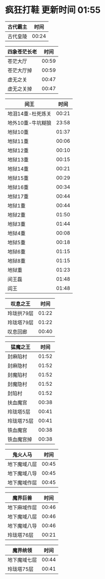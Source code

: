 # 疯狂打鞋 更新时间 01:55

| 古代霸主   | 时间    |
|--------|-------|
| 古代皇陵 | 00:24 |

| 四象苍茫长老   | 时间    |
|--------|-------|
| 苍茫大厅 | 00:59 |
| 苍茫大厅掉 | 00:59 |
| 虚无之关 | 00:47 |
| 虚无之关掉 | 00:47 |

| 间王   | 时间    |
|--------|-------|
| 地泪14重-杜死炼关 | 00:21 |
| 地外10重-牛坑糊狼 | 23:58 |
| 地狱10重 | 01:37 |
| 地狱11重 | 00:06 |
| 地狱12重 | 00:10 |
| 地狱13重 | 00:15 |
| 地狱14重 | 00:21 |
| 地狱15重 | 00:29 |
| 地狱16重 | 00:34 |
| 地狱17重 | 00:44 |
| 地狱1重 | 00:44 |
| 地狱2重 | 01:50 |
| 地狱3重 | 01:44 |
| 地狱4重 | 00:08 |
| 地狱5重 | 00:18 |
| 地狱6重 | 01:15 |
| 地狱8重 | 01:15 |
| 地狱重 | 01:23 |
| 间王磊 | 01:48 |
| 阎王 | 01:48 |

| 叹息之王   | 时间    |
|--------|-------|
| 玲珑拱79层 | 01:22 |
| 玲珑塔79层 | 01:22 |
| 叹息回廊 | 00:40 |

| 猛魔之王   | 时间    |
|--------|-------|
| 封麻陷村 | 01:52 |
| 封麻隐村 | 01:52 |
| 封魔陷村 | 01:52 |
| 封魔隐村 | 01:52 |
| 封陷村 | 01:52 |
| 扶血魔宫 | 00:38 |
| 玲珑塔5层 | 00:41 |
| 玲珑塔75层 | 00:41 |
| 铁血魔宫 | 00:38 |
| 铁血魔宫掉 | 00:38 |

| 鬼火人马   | 时间    |
|--------|-------|
| 地下魔域八层 | 00:45 |
| 地下魔域八导 | 00:45 |
| 地下魔域作层 | 00:45 |

| 魔界巨兽   | 时间    |
|--------|-------|
| 地下麻域作层 | 00:46 |
| 地下魔域八层 | 00:46 |
| 地下魔域八导 | 00:46 |
| 玲珑塔76层 | 00:21 |

| 魔界统领   | 时间    |
|--------|-------|
| 地下魔域七层 | 00:44 |
| 玲珑塔75层 | 00:41 |